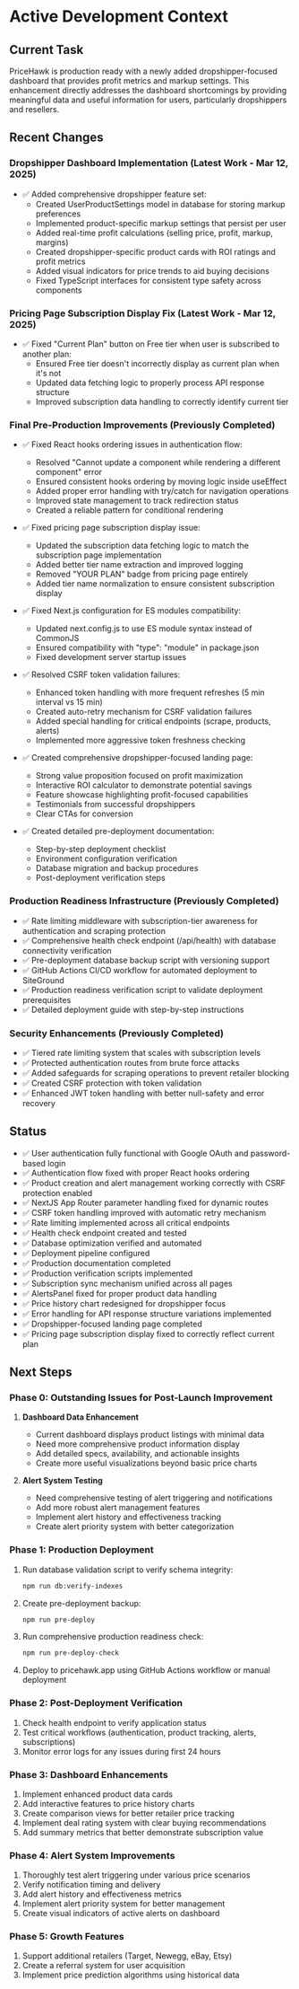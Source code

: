 # Active Development Context

## Current Task
PriceHawk is production ready with a newly added dropshipper-focused dashboard that provides profit metrics and markup settings. This enhancement directly addresses the dashboard shortcomings by providing meaningful data and useful information for users, particularly dropshippers and resellers.

## Recent Changes

### Dropshipper Dashboard Implementation (Latest Work - Mar 12, 2025)
- ✅ Added comprehensive dropshipper feature set:
  - Created UserProductSettings model in database for storing markup preferences
  - Implemented product-specific markup settings that persist per user
  - Added real-time profit calculations (selling price, profit, markup, margins)
  - Created dropshipper-specific product cards with ROI ratings and profit metrics
  - Added visual indicators for price trends to aid buying decisions
  - Fixed TypeScript interfaces for consistent type safety across components

### Pricing Page Subscription Display Fix (Latest Work - Mar 12, 2025)
- ✅ Fixed "Current Plan" button on Free tier when user is subscribed to another plan:
  - Ensured Free tier doesn't incorrectly display as current plan when it's not
  - Updated data fetching logic to properly process API response structure
  - Improved subscription data handling to correctly identify current tier

### Final Pre-Production Improvements (Previously Completed)
- ✅ Fixed React hooks ordering issues in authentication flow:
  - Resolved "Cannot update a component while rendering a different component" error
  - Ensured consistent hooks ordering by moving logic inside useEffect
  - Added proper error handling with try/catch for navigation operations
  - Improved state management to track redirection status
  - Created a reliable pattern for conditional rendering

- ✅ Fixed pricing page subscription display issue:
  - Updated the subscription data fetching logic to match the subscription page implementation
  - Added better tier name extraction and improved logging
  - Removed "YOUR PLAN" badge from pricing page entirely
  - Added tier name normalization to ensure consistent subscription display

- ✅ Fixed Next.js configuration for ES modules compatibility:
  - Updated next.config.js to use ES module syntax instead of CommonJS
  - Ensured compatibility with "type": "module" in package.json
  - Fixed development server startup issues

- ✅ Resolved CSRF token validation failures:
  - Enhanced token handling with more frequent refreshes (5 min interval vs 15 min)
  - Created auto-retry mechanism for CSRF validation failures
  - Added special handling for critical endpoints (scrape, products, alerts)
  - Implemented more aggressive token freshness checking

- ✅ Created comprehensive dropshipper-focused landing page:
  - Strong value proposition focused on profit maximization 
  - Interactive ROI calculator to demonstrate potential savings
  - Feature showcase highlighting profit-focused capabilities
  - Testimonials from successful dropshippers
  - Clear CTAs for conversion

- ✅ Created detailed pre-deployment documentation:
  - Step-by-step deployment checklist
  - Environment configuration verification
  - Database migration and backup procedures
  - Post-deployment verification steps

### Production Readiness Infrastructure (Previously Completed)
- ✅ Rate limiting middleware with subscription-tier awareness for authentication and scraping protection
- ✅ Comprehensive health check endpoint (/api/health) with database connectivity verification
- ✅ Pre-deployment database backup script with versioning support
- ✅ GitHub Actions CI/CD workflow for automated deployment to SiteGround
- ✅ Production readiness verification script to validate deployment prerequisites
- ✅ Detailed deployment guide with step-by-step instructions

### Security Enhancements (Previously Completed)
- ✅ Tiered rate limiting system that scales with subscription levels
- ✅ Protected authentication routes from brute force attacks
- ✅ Added safeguards for scraping operations to prevent retailer blocking
- ✅ Created CSRF protection with token validation
- ✅ Enhanced JWT token handling with better null-safety and error recovery

## Status
- ✅ User authentication fully functional with Google OAuth and password-based login
- ✅ Authentication flow fixed with proper React hooks ordering
- ✅ Product creation and alert management working correctly with CSRF protection enabled
- ✅ NextJS App Router parameter handling fixed for dynamic routes
- ✅ CSRF token handling improved with automatic retry mechanism
- ✅ Rate limiting implemented across all critical endpoints
- ✅ Health check endpoint created and tested
- ✅ Database optimization verified and automated
- ✅ Deployment pipeline configured
- ✅ Production documentation completed
- ✅ Production verification scripts implemented
- ✅ Subscription sync mechanism unified across all pages
- ✅ AlertsPanel fixed for proper product data handling
- ✅ Price history chart redesigned for dropshipper focus
- ✅ Error handling for API response structure variations implemented
- ✅ Dropshipper-focused landing page completed
- ✅ Pricing page subscription display fixed to correctly reflect current plan

## Next Steps

### Phase 0: Outstanding Issues for Post-Launch Improvement
1. **Dashboard Data Enhancement**
   - Current dashboard displays product listings with minimal data
   - Need more comprehensive product information display
   - Add detailed specs, availability, and actionable insights
   - Create more useful visualizations beyond basic price charts

2. **Alert System Testing**
   - Need comprehensive testing of alert triggering and notifications
   - Add more robust alert management features
   - Implement alert history and effectiveness tracking
   - Create alert priority system with better categorization

### Phase 1: Production Deployment
1. Run database validation script to verify schema integrity:
   ```bash
   npm run db:verify-indexes
   ```
2. Create pre-deployment backup:
   ```bash
   npm run pre-deploy
   ```
3. Run comprehensive production readiness check:
   ```bash
   npm run pre-deploy-check
   ```
4. Deploy to pricehawk.app using GitHub Actions workflow or manual deployment

### Phase 2: Post-Deployment Verification
1. Check health endpoint to verify application status
2. Test critical workflows (authentication, product tracking, alerts, subscriptions)
3. Monitor error logs for any issues during first 24 hours

### Phase 3: Dashboard Enhancements
1. Implement enhanced product data cards
2. Add interactive features to price history charts
3. Create comparison views for better retailer price tracking
4. Implement deal rating system with clear buying recommendations
5. Add summary metrics that better demonstrate subscription value

### Phase 4: Alert System Improvements
1. Thoroughly test alert triggering under various price scenarios
2. Verify notification timing and delivery
3. Add alert history and effectiveness metrics
4. Implement alert priority system for better management
5. Create visual indicators of active alerts on dashboard

### Phase 5: Growth Features
1. Support additional retailers (Target, Newegg, eBay, Etsy)
2. Create a referral system for user acquisition
3. Implement price prediction algorithms using historical data

